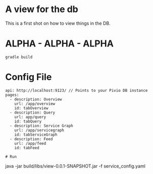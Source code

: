 # A view for the db

This is a first shot on how to view things in the DB.

# ALPHA - ALPHA - ALPHA

```
gradle build
```

# Config File


```
api: http://localhost:9123/ // Points to your Pivio DB instance
pages:
  - description: Overview
    url: /app/overview
    id: tabOverview
  - description: Query
    url: app/query
    id: tabQuery
  - description: Service Graph
    url: /app/servicegraph
    id: tabServiceGraph
  - description: Feed
    url: /app/feed
    id: tabFeed

# Run

```
java -jar build/libs/view-0.0.1-SNAPSHOT.jar -f service_config.yaml
```

